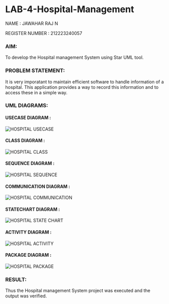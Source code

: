 # LAB-4-Hospital-Management
NAME : JAWAHAR RAJ N

REGISTER NUMBER : 212223240057

### AIM:
To develop the Hospital management System using Star UML tool.

### PROBLEM STATEMENT:
It is very imporatant to maintain efficient software to handle information of a hospital.
This application provides a way to record this information and to access these in a simple way.

### UML DIAGRAMS:

#### USECASE DIAGRAM :

![HOSPITAL USECASE](https://github.com/23005529/LAB-4-Hospital-Management/assets/139842207/21501bb2-aaa1-49be-8180-304d0dbe6b67)

#### CLASS DIAGRAM :

![HOSPITAL CLASS](https://github.com/23005529/LAB-4-Hospital-Management/assets/139842207/a4cf80cc-4dcb-401a-876f-5831b8e921d4)

#### SEQUENCE DIAGRAM :

![HOSPITAL SEQUENCE](https://github.com/23005529/LAB-4-Hospital-Management/assets/139842207/87e7e8cc-0423-490c-9783-c4d7428ab713)

#### COMMUNICATION DIAGRAM :

![HOSPITAL COMMUNICATION](https://github.com/23005529/LAB-4-Hospital-Management/assets/139842207/13295fce-fc6f-44a0-9cb0-c59e2be2c0ab)

#### STATECHART DIAGRAM :

![HOSPITAL STATE CHART](https://github.com/23005529/LAB-4-Hospital-Management/assets/139842207/dedbc4ce-69e6-4104-8c0f-ee8dc123254c)

#### ACTIVITY DIAGRAM :

![HOSPITAL ACTIVITY](https://github.com/23005529/LAB-4-Hospital-Management/assets/139842207/316e38da-953b-4236-94f0-7215cce3186d)

#### PACKAGE DIAGRAM :

![HOSPITAL PACKAGE](https://github.com/23005529/LAB-4-Hospital-Management/assets/139842207/b795db96-c75b-46b9-90c1-29af084d86fd)

### RESULT:
Thus the Hospital management System project was executed and the output was verified.
